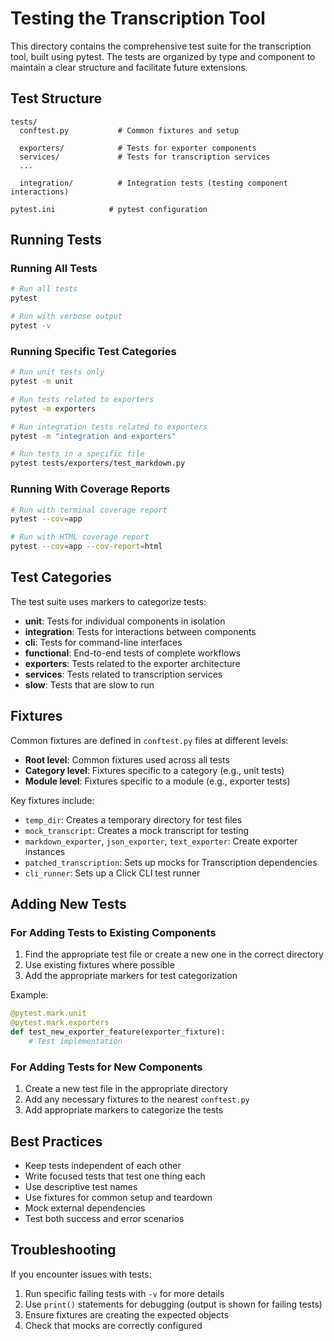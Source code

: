 # Testing the Transcription Tool

This directory contains the comprehensive test suite for the transcription tool, built using pytest. The tests are organized by type and component to maintain a clear structure and facilitate future extensions.

## Test Structure

```
tests/
  conftest.py           # Common fixtures and setup
  
  exporters/            # Tests for exporter components
  services/             # Tests for transcription services
  ...
  
  integration/          # Integration tests (testing component interactions)

pytest.ini            # pytest configuration
```

## Running Tests

### Running All Tests

```bash
# Run all tests
pytest

# Run with verbose output
pytest -v
```

### Running Specific Test Categories

```bash
# Run unit tests only
pytest -m unit

# Run tests related to exporters
pytest -m exporters

# Run integration tests related to exporters
pytest -m "integration and exporters"

# Run tests in a specific file
pytest tests/exporters/test_markdown.py
```

### Running With Coverage Reports

```bash
# Run with terminal coverage report
pytest --cov=app

# Run with HTML coverage report
pytest --cov=app --cov-report=html
```

## Test Categories

The test suite uses markers to categorize tests:

- **unit**: Tests for individual components in isolation
- **integration**: Tests for interactions between components
- **cli**: Tests for command-line interfaces
- **functional**: End-to-end tests of complete workflows
- **exporters**: Tests related to the exporter architecture
- **services**: Tests related to transcription services
- **slow**: Tests that are slow to run

## Fixtures

Common fixtures are defined in `conftest.py` files at different levels:

- **Root level**: Common fixtures used across all tests
- **Category level**: Fixtures specific to a category (e.g., unit tests)
- **Module level**: Fixtures specific to a module (e.g., exporter tests)

Key fixtures include:

- `temp_dir`: Creates a temporary directory for test files
- `mock_transcript`: Creates a mock transcript for testing
- `markdown_exporter`, `json_exporter`, `text_exporter`: Create exporter instances
- `patched_transcription`: Sets up mocks for Transcription dependencies
- `cli_runner`: Sets up a Click CLI test runner

## Adding New Tests

### For Adding Tests to Existing Components

1. Find the appropriate test file or create a new one in the correct directory
2. Use existing fixtures where possible
3. Add the appropriate markers for test categorization

Example:
```python
@pytest.mark.unit
@pytest.mark.exporters
def test_new_exporter_feature(exporter_fixture):
    # Test implementation
```

### For Adding Tests for New Components

1. Create a new test file in the appropriate directory
2. Add any necessary fixtures to the nearest `conftest.py`
3. Add appropriate markers to categorize the tests

## Best Practices

- Keep tests independent of each other
- Write focused tests that test one thing each
- Use descriptive test names
- Use fixtures for common setup and teardown
- Mock external dependencies
- Test both success and error scenarios

## Troubleshooting

If you encounter issues with tests:

1. Run specific failing tests with `-v` for more details
2. Use `print()` statements for debugging (output is shown for failing tests)
3. Ensure fixtures are creating the expected objects
4. Check that mocks are correctly configured